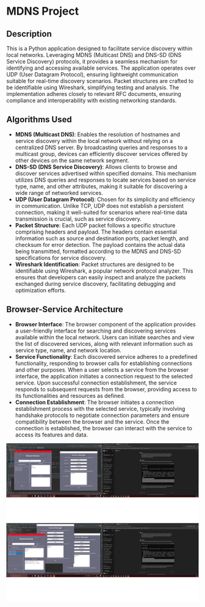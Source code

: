 # MDNS Project

## Description

This is a Python application designed to facilitate service discovery within local networks. Leveraging MDNS (Multicast DNS) and DNS-SD (DNS Service Discovery) protocols, it provides a seamless mechanism for identifying and accessing available services. The application operates over UDP (User Datagram Protocol), ensuring lightweight communication suitable for real-time discovery scenarios. Packet structures are crafted to be identifiable using Wireshark, simplifying testing and analysis. The implementation adheres closely to relevant RFC documents, ensuring compliance and interoperability with existing networking standards.

## Algorithms Used

- **MDNS (Multicast DNS)**: Enables the resolution of hostnames and service discovery within the local network without relying on a centralized DNS server. By broadcasting queries and responses to a multicast group, devices can efficiently discover services offered by other devices on the same network segment.
- **DNS-SD (DNS Service Discovery)**: Allows clients to browse and discover services advertised within specified domains. This mechanism utilizes DNS queries and responses to locate services based on service type, name, and other attributes, making it suitable for discovering a wide range of networked services.
- **UDP (User Datagram Protocol)**: Chosen for its simplicity and efficiency in communication. Unlike TCP, UDP does not establish a persistent connection, making it well-suited for scenarios where real-time data transmission is crucial, such as service discovery.
- **Packet Structure**: Each UDP packet follows a specific structure comprising headers and payload. The headers contain essential information such as source and destination ports, packet length, and checksum for error detection. The payload contains the actual data being transmitted, formatted according to the MDNS and DNS-SD specifications for service discovery.
- **Wireshark Identification**: Packet structures are designed to be identifiable using Wireshark, a popular network protocol analyzer. This ensures that developers can easily inspect and analyze the packets exchanged during service discovery, facilitating debugging and optimization efforts.

## Browser-Service Architecture

- **Browser Interface**: The browser component of the application provides a user-friendly interface for searching and discovering services available within the local network. Users can initiate searches and view the list of discovered services, along with relevant information such as service type, name, and network location.
- **Service Functionality**: Each discovered service adheres to a predefined functionality, responding to browser calls for establishing connections and other purposes. When a user selects a service from the browser interface, the application initiates a connection request to the selected service. Upon successful connection establishment, the service responds to subsequent requests from the browser, providing access to its functionalities and resources as defined.
- **Connection Establishment**: The browser initiates a connection establishment process with the selected service, typically involving handshake protocols to negotiate connection parameters and ensure compatibility between the browser and the service. Once the connection is established, the browser can interact with the service to access its features and data.

![Image](images\img1.png)
![Image](images\img2.png)
